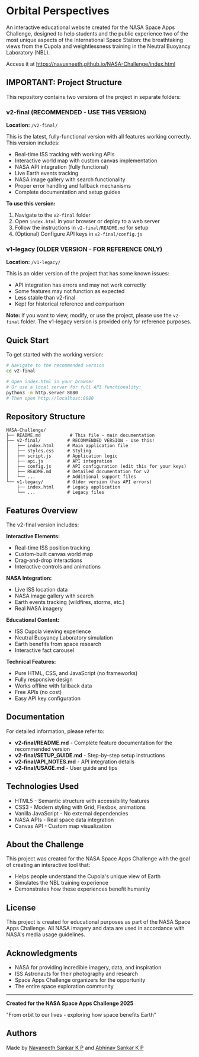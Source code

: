 # Orbital Perspectives

An interactive educational website created for the NASA Space Apps Challenge, designed to help students and the public experience two of the most unique aspects of the International Space Station: the breathtaking views from the Cupola and weightlessness training in the Neutral Buoyancy Laboratory (NBL).

Access it at https://navuxneeth.github.io/NASA-Challenge/index.html

## IMPORTANT: Project Structure

This repository contains two versions of the project in separate folders:

### v2-final (RECOMMENDED - USE THIS VERSION)
**Location:** `/v2-final/`

This is the latest, fully-functional version with all features working correctly. This version includes:
- Real-time ISS tracking with working APIs
- Interactive world map with custom canvas implementation
- NASA API integration (fully functional)
- Live Earth events tracking
- NASA image gallery with search functionality
- Proper error handling and fallback mechanisms
- Complete documentation and setup guides

**To use this version:**
1. Navigate to the `v2-final` folder
2. Open `index.html` in your browser or deploy to a web server
3. Follow the instructions in `v2-final/README.md` for setup
4. (Optional) Configure API keys in `v2-final/config.js`

### v1-legacy (OLDER VERSION - FOR REFERENCE ONLY)
**Location:** `/v1-legacy/`

This is an older version of the project that has some known issues:
- API integration has errors and may not work correctly
- Some features may not function as expected
- Less stable than v2-final
- Kept for historical reference and comparison

**Note:** If you want to view, modify, or use the project, please use the `v2-final` folder. The v1-legacy version is provided only for reference purposes.

## Quick Start

To get started with the working version:

```bash
# Navigate to the recommended version
cd v2-final

# Open index.html in your browser
# Or use a local server for full API functionality:
python3 -m http.server 8080
# Then open http://localhost:8080
```

## Repository Structure

```
NASA-Challenge/
├── README.md           # This file - main documentation
├── v2-final/          # RECOMMENDED VERSION - Use this!
│   ├── index.html     # Main application file
│   ├── styles.css     # Styling
│   ├── script.js      # Application logic
│   ├── api.js         # API integration
│   ├── config.js      # API configuration (edit this for your keys)
│   ├── README.md      # Detailed documentation for v2
│   └── ...            # Additional support files
└── v1-legacy/         # Older version (has API errors)
    ├── index.html     # Legacy application
    └── ...            # Legacy files
```

## Features Overview

The v2-final version includes:

**Interactive Elements:**
- Real-time ISS position tracking
- Custom-built canvas world map
- Drag-and-drop interactions
- Interactive controls and animations

**NASA Integration:**
- Live ISS location data
- NASA image gallery with search
- Earth events tracking (wildfires, storms, etc.)
- Real NASA imagery

**Educational Content:**
- ISS Cupola viewing experience
- Neutral Buoyancy Laboratory simulation
- Earth benefits from space research
- Interactive fact carousel

**Technical Features:**
- Pure HTML, CSS, and JavaScript (no frameworks)
- Fully responsive design
- Works offline with fallback data
- Free APIs (no cost)
- Easy API key configuration

## Documentation

For detailed information, please refer to:
- **v2-final/README.md** - Complete feature documentation for the recommended version
- **v2-final/SETUP_GUIDE.md** - Step-by-step setup instructions
- **v2-final/API_NOTES.md** - API integration details
- **v2-final/USAGE.md** - User guide and tips

## Technologies Used

- HTML5 - Semantic structure with accessibility features
- CSS3 - Modern styling with Grid, Flexbox, animations
- Vanilla JavaScript - No external dependencies
- NASA APIs - Real space data integration
- Canvas API - Custom map visualization

## About the Challenge

This project was created for the NASA Space Apps Challenge with the goal of creating an interactive tool that:
- Helps people understand the Cupola's unique view of Earth
- Simulates the NBL training experience
- Demonstrates how these experiences benefit humanity

## License

This project is created for educational purposes as part of the NASA Space Apps Challenge. All NASA imagery and data are used in accordance with NASA's media usage guidelines.

## Acknowledgments

- NASA for providing incredible imagery, data, and inspiration
- ISS Astronauts for their photography and research
- Space Apps Challenge organizers for the opportunity
- The entire space exploration community

---

**Created for the NASA Space Apps Challenge 2025**

"From orbit to our lives - exploring how space benefits Earth"

## Authors

Made by [Navaneeth Sankar K P](https://www.linkedin.com/in/navaneeth-sankar-k-p/) and [Abhinav Sankar K P](https://www.linkedin.com/in/abhinav-sankar-k-p-4a870b33b/)
